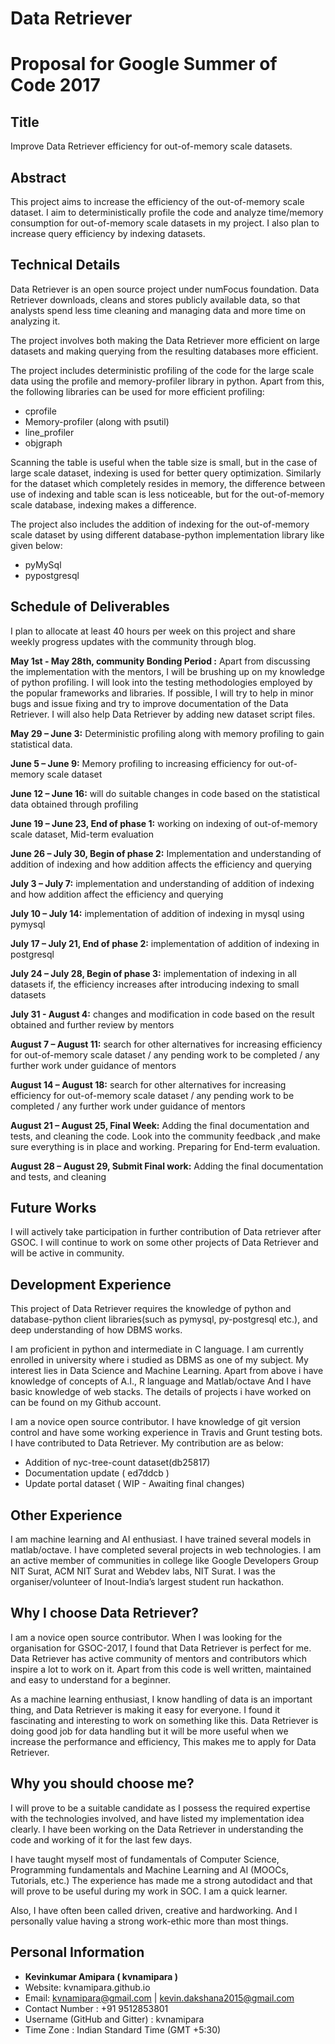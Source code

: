 # Data Retriever

# Proposal for Google Summer of Code 2017

## Title

Improve Data Retriever efficiency for out-of-memory scale datasets.

## Abstract

This project aims to increase the efficiency of the out-of-memory scale dataset. I aim to deterministically profile the code and analyze time/memory consumption for out-of-memory scale datasets in my project. I also plan to increase query efficiency by indexing datasets.

## Technical Details

Data Retriever is an open source project under numFocus foundation. Data Retriever downloads, cleans and stores publicly available data, so that analysts spend less time cleaning and managing data and more time on analyzing it.

The project involves both making the Data Retriever more efficient on large datasets and making querying from the resulting databases more efficient.

The project includes deterministic profiling of the code for the large scale data using the profile and memory-profiler library in python. Apart from this, the following libraries can be used for more efficient profiling:

- cprofile
- Memory-profiler (along with psutil)
- line_profiler
- objgraph

Scanning the table is useful when the table size is small, but in the case of large scale dataset, indexing is used for better query optimization. Similarly for the dataset which completely resides in memory, the difference between use of indexing and table scan is less noticeable, but for the out-of-memory scale database, indexing makes a difference.

The project also includes the addition of indexing for the out-of-memory scale dataset by using different database-python implementation library like given below:
- pyMySql
- pypostgresql

## Schedule of Deliverables

I plan to allocate at least 40 hours per week on this project and share weekly progress updates with the community through blog.

**May 1st - May 28th, community Bonding Period :** Apart from discussing the implementation with the mentors, I will be brushing up on my knowledge of python profiling. I will look into the testing methodologies employed by the popular frameworks and libraries.  If possible, I will try to help in minor bugs and issue fixing and try to improve documentation of the Data Retriever. I will also help Data Retriever by adding new dataset script files.

**May 29 – June 3:** Deterministic profiling along with memory profiling to gain statistical data.

**June 5 – June 9:** Memory profiling to increasing efficiency for out-of-memory scale dataset

**June 12 – June 16:** will do suitable changes in code based on the statistical data obtained through profiling

**June 19 – June 23, End of phase 1:** working on indexing of out-of-memory scale dataset, Mid-term evaluation

**June 26 – July 30, Begin of phase 2:** Implementation and understanding of addition of indexing and how addition affects the efficiency and querying

**July 3 – July 7:** implementation and understanding  of addition of indexing and how addition affect the efficiency and querying

**July 10 – July 14:** implementation of addition of indexing in mysql using pymysql

**July 17 – July 21, End of phase 2:** implementation of addition of indexing in postgresql

**July 24 – July 28, Begin of phase 3:** implementation of indexing in all datasets if, the efficiency increases after introducing indexing to small datasets

**July 31 - August 4:** changes and modification in code based on the result obtained and further review by mentors

**August 7 – August 11:** search for other alternatives for increasing efficiency for out-of-memory scale dataset / any pending work to be completed / any further work under guidance of mentors

**August 14 – August 18:** search for other alternatives for increasing efficiency for out-of-memory scale dataset / any pending work to be completed / any further work under guidance of mentors

**August 21 – August 25, Final Week:** Adding the final documentation and tests, and cleaning the code. Look into the community feedback ,and make sure everything is in place and working. Preparing for End-term evaluation.

**August 28 – August 29, Submit Final work:** Adding the final documentation and tests, and cleaning


## Future Works

I will actively take participation in further contribution of Data retriever after GSOC. I will continue to work on some other projects of Data Retriever and will be active in community.

## Development Experience

This project of Data Retriever requires the knowledge of python and database-python client libraries(such as pymysql, py-postgresql etc.), and deep understanding of how DBMS works.

I am proficient in python and intermediate in C language. I am currently enrolled in university where i studied as DBMS as one of my subject. My interest lies in Data Science and Machine Learning. Apart from above i have knowledge of concepts of A.I., R language and Matlab/octave And I have basic knowledge of web stacks. The details of projects i have worked on can be found on my Github account.

I am a novice open source contributor. I have knowledge of git version control and have some working experience in Travis and Grunt testing bots. I have contributed to Data Retriever. My contribution are as below:
- Addition of nyc-tree-count dataset(db25817)
- Documentation update ( ed7ddcb )
- Update portal dataset  ( WIP - Awaiting final changes)

## Other Experience

I am machine learning and AI enthusiast. I have trained several models in matlab/octave. I have completed several projects in web technologies. I am an active member of communities in college like Google Developers Group NIT Surat, ACM NIT Surat and Webdev labs, NIT Surat. I was the organiser/volunteer of Inout-India’s largest student run hackathon.

## Why I choose Data Retriever?

I am a novice open source contributor. When I was looking for the organisation for GSOC-2017, I found that Data Retriever is perfect for me. Data Retriever has active community of mentors and contributors which inspire a lot to work on it. Apart from this code is well written, maintained and easy to understand for a beginner.

As a machine learning enthusiast, I know handling of data is an important thing, and Data Retriever is making it easy for everyone. I found it fascinating and interesting to work on something like this. Data Retriever is doing good job for data handling but it will be more useful when we increase the performance and efficiency, This makes me to apply for Data Retriever.

## Why you should choose me?

I will prove to be a suitable candidate as I possess the required expertise with the technologies involved, and have listed my implementation idea clearly. I have been working on the Data Retriever in understanding the code and working of it for the last few days.

I have taught myself most of fundamentals of Computer Science, Programming fundamentals and Machine Learning and AI (MOOCs, Tutorials, etc.) The experience has made me a strong autodidact and that will prove to be useful during my work in SOC. I am a quick learner.

Also, I have often been called driven, creative and hardworking. And I personally value having a strong work-ethic more than most things.

## Personal Information

- **Kevinkumar Amipara ( kvnamipara )**
- Website: kvnamipara.github.io
- Email: kvnamipara@gmail.com | kevin.dakshana2015@gmail.com
- Contact Number : +91 9512853801
- Username (GitHub and Gitter) : kvnamipara
- Time Zone : Indian Standard Time (GMT +5:30)
